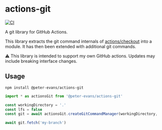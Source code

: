 # actions-git
[![CI](https://github.com/peter-evans/actions-git/workflows/CI/badge.svg)](https://github.com/peter-evans/actions-git/actions?query=workflow%3ACI)

A git library for GitHub Actions.

This library extracts the git command internals of [actions/checkout](https://github.com/actions/checkout) into a module.
It has then been extended with additional git commands.

:warning: This library is intended to support my own GitHub actions. Updates may include breaking interface changes.

## Usage

```
npm install @peter-evans/actions-git
```

```typescript
import * as actionsGit from '@peter-evans/actions-git'
```

```typescript
const workingDirectory = '.'
const lfs = false
const git = await actionsGit.createGitCommandManager(workingDirectory, lfs)

await git.fetch('my-branch')
```

